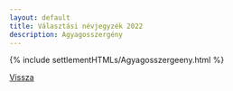 ```yaml
---
layout: default
title: Választási névjegyzék 2022
description: Agyagosszergény
---
```


{% include settlementHTMLs/Agyagosszergeeny.html %}

[Vissza](../)